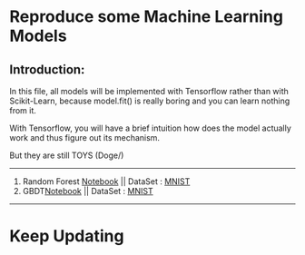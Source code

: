 # Reproduce some Machine Learning Models

## Introduction:

In this file, all models will be implemented with Tensorflow rather than with Scikit-Learn, because model.fit() is really boring and you can learn nothing from it. 

With Tensorflow, you will have a brief intuition how does the model actually work and thus figure out its mechanism.

But they are still TOYS (Doge/)

----

1. Random Forest [Notebook](https://github.com/LiZongyue/Classic-Model-Reproduce/blob/master/Machine_Learning/RandomForrest.ipynb) || DataSet : [MNIST](https://en.wikipedia.org/wiki/MNIST_database)
2. GBDT[Notebook](https://github.com/LiZongyue/Classic-Model-Reproduce/blob/master/Machine_Learning/GBDT.ipynb) || DataSet : [MNIST](https://en.wikipedia.org/wiki/MNIST_database)

-----
# Keep Updating
